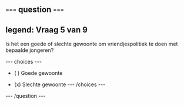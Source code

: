 --- question ---
---
legend: Vraag 5 van 9
---

Is het een goede of slechte gewoonte om vriendjespolitiek te doen met bepaalde jongeren?

--- choices ---
- ( ) Goede gewoonte

- (x) Slechte gewoonte
--- /choices ---

--- /question ---
